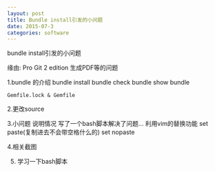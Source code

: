 ```yaml
---
layout: post
title: Bundle install引发的小问题
date: 2015-07-3
categories: software
---
```

bundle install引发的小问题

缘由:
	Pro Git 2 edition
	生成PDF等的问题

1.bundle 的介绍
	bundle install
	bundle check
	bundle show
	bundle 
	
	Gemfile.lock & Gemfile
	

2.更改source

3.小问题
	说明情况
	写了一个bash脚本解决了问题...
	利用vim的替换功能
	set paste(复制进去不会带空格什么的)
	set nopaste
	
	
4.相关截图

5. 学习一下bash脚本
